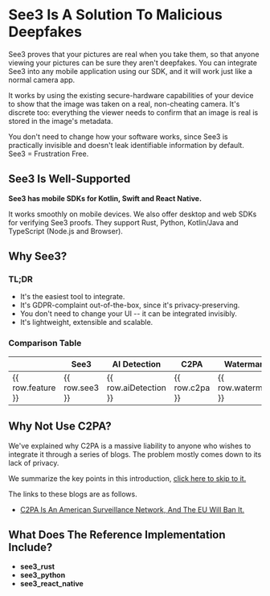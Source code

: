 <script setup>
const tableData = [
  {
    feature: 'Privacy-Preserving',
    see3: "Yes",
    aiDetection: "Yes",
    c2pa: "No",
    watermarking: "No"
  },
  {
    feature: 'Regulatory Compliant',
    see3: "Yes",
    aiDetection: 'Under Some Conditions',
    c2pa: 'Not When It Tracks Users',
    watermarking: "Doesn't Support Moderation"
  },
  {
    feature: 'Invisible to Users',
    see3: "Yes",
    aiDetection: 'Requires User Judgement',
    c2pa: 'Lacks Central Trust System',
    watermarking: 'A Little Better Than Detection Models'
  },
  {
    feature: 'Easy to Implement',
    see3: "Yes",
    aiDetection: "Yes",
    c2pa: 'Bad Tools',
    watermarking: 'So-So'
  },
  {
    feature: "Can't Be Faked",
    see3: "Yes",
    aiDetection: "No",
    c2pa: "Yes",
    watermarking: 'Harder to Fake'
  },
  {
    feature: 'Survives Harmless Edits',
    see3: 'Mostly',
    aiDetection: "Yes",
    c2pa: "No",
    watermarking: 'Mostly'
  },
  {
    feature: 'Supports Image Editors',
    see3: "Yes",
    aiDetection: "No",
    c2pa: "Yes",
    watermarking: "No"
  },
  {
    feature: 'Records Of Provenance Data',
    see3: "Yes",
    aiDetection: "No",
    c2pa: "Yes",
    watermarking: 'Possible'
  }
]

import { useData } from 'vitepress'
import { computed } from 'vue'

const { isDark } = useData()

const getCellClass = computed(() => (value) => {
  if (value === "Yes") return isDark.value ? 'bg-green-800' : 'bg-green-100'
  if (value === "No") return isDark.value ? 'bg-red-800' : 'bg-red-100'
  return isDark.value ? 'bg-yellow-800' : 'bg-yellow-100'
})
</script>

# See3 Is A Solution To Malicious Deepfakes

See3 proves that your pictures are real when you take them, so that anyone viewing your pictures can be sure they aren't deepfakes. You can integrate See3 into any mobile application using our SDK, and it will work just like a normal camera app. 

It works by using the existing secure-hardware capabilities of your device to show that the image was taken on a real, non-cheating camera. It's discrete too: everything the viewer needs to confirm that an image is real is stored in the image's metadata.

You don't need to change how your software works, since See3 is practically invisible and doesn't leak identifiable information by default. See3 = Frustration Free.

## See3 Is Well-Supported

**See3 has mobile SDKs for Kotlin, Swift and React Native.**

It works smoothly on mobile devices. We also offer desktop and web SDKs for verifying See3 proofs. They support Rust, Python, Kotlin/Java and TypeScript (Node.js and Browser).

## Why See3?

### TL;DR

* It's the easiest tool to integrate.
* It's GDPR-complaint out-of-the-box, since it's privacy-preserving.
* You don't need to change your UI -- it can be integrated invisibly.
* It's lightweight, extensible and scalable.

### Comparison Table

<table class="table-auto w-full text-left border-collapse" :class="{ 'border-gray-300': !isDark, 'border-gray-700': isDark }">
  <thead>
    <tr>
      <th class="px-4 py-2 w-1/5" :class="{ 'border-gray-300': !isDark, 'border-gray-700': isDark }"></th>
      <th class="px-4 py-2 w-1/5" :class="{ 'border-gray-300': !isDark, 'border-gray-700': isDark }">See3</th>
      <th class="px-4 py-2 w-1/5" :class="{ 'border-gray-300': !isDark, 'border-gray-700': isDark }">AI Detection</th>
      <th class="px-4 py-2 w-1/5" :class="{ 'border-gray-300': !isDark, 'border-gray-700': isDark }">C2PA</th>
      <th class="px-4 py-2 w-1/5" :class="{ 'border-gray-300': !isDark, 'border-gray-700': isDark }">Watermarking</th>
    </tr>
  </thead>
  <tbody>
    <tr v-for="row in tableData" :key="row.feature">
      <td class="px-4 py-2" :class="{ 'border-gray-300': !isDark, 'border-gray-700': isDark }">{{ row.feature }}</td>
      <td :class="['px-4 py-2', getCellClass(row.see3), { 'border-gray-300': !isDark, 'border-gray-700': isDark }]">{{ row.see3 }}</td>
      <td :class="['px-4 py-2', getCellClass(row.aiDetection), { 'border-gray-300': !isDark, 'border-gray-700': isDark }]">{{ row.aiDetection }}</td>
      <td :class="['px-4 py-2', getCellClass(row.c2pa), { 'border-gray-300': !isDark, 'border-gray-700': isDark }]">{{ row.c2pa }}</td>
      <td :class="['px-4 py-2', getCellClass(row.watermarking), { 'border-gray-300': !isDark, 'border-gray-700': isDark }]">{{ row.watermarking }}</td>
    </tr>
  </tbody>
</table>

## Why Not Use C2PA?

We've explained why C2PA is a massive liability to anyone who wishes to integrate it through a series of blogs. The problem mostly comes down to its lack of privacy.

We summarize the key points in this introduction, [click here to skip to it.](./Motivation.md#see3-is-the-only-sound-approach)

The links to these blogs are as follows.

- [C2PA Is An American Surveillance Network, And The EU Will Ban It.](https://veracity-labs.medium.com/c2pa-is-an-american-surveillance-network-b523c5457cc3)

## What Does The Reference Implementation Include?

- **see3_rust**
- **see3_python**
- **see3_react_native**